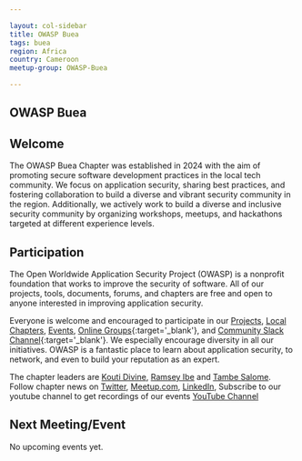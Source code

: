 ```yaml
---

layout: col-sidebar
title: OWASP Buea
tags: buea
region: Africa
country: Cameroon
meetup-group: OWASP-Buea

---
```



OWASP Buea
----------

## Welcome
The OWASP Buea Chapter was established in 2024 with the aim of promoting secure software development practices in the local tech community. We focus on application security, sharing best practices, and fostering collaboration to build a diverse and vibrant security community in the region. Additionally, we actively work to build a diverse and inclusive security community by organizing workshops, meetups, and hackathons targeted at different experience levels.

## Participation
The Open Worldwide Application Security Project (OWASP) is a nonprofit foundation that works to improve the security of software. All of our projects, tools, documents, forums, and chapters are free and open to anyone interested in improving application security.

Everyone is welcome and encouraged to participate in our [Projects](/projects/), [Local Chapters](/chapters/), [Events](/events/), [Online Groups](https://groups.google.com/a/owasp.com/){:target='_blank'}, and [Community Slack Channel](https://owasp.slack.com/){:target='_blank'}. We especially encourage diversity in all our initiatives. OWASP is a fantastic place to learn about application security, to network, and even to build your reputation as an expert. 

The chapter leaders are <a href="mailto:kouti.divinen@owasp.org">Kouti Divine</a>, <a href="mailto:ramsey.ibe@owasp.org">Ramsey Ibe</a> and <a href="mailto:tambe.salome@owasp.org">Tambe Salome</a>. Follow chapter news on [Twitter](https://x.com/owasp_buea), [Meetup.com](https://www.meetup.com/owasp-buea-chapter), [LinkedIn](https://cm.linkedin.com/company/owasp-buea), Subscribe to our youtube channel to get recordings of our events [YouTube Channel](#)

Next Meeting/Event <!-- You should keep this section as it will populate your meetup events -->
---------------------


No upcoming events yet. 
<!-- {% include chapter_events.html group=page.meetup-group %} -->

